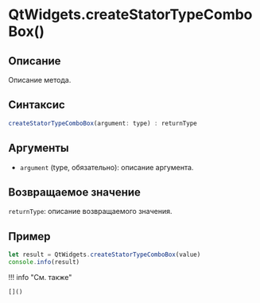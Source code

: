 # QtWidgets.createStatorTypeComboBox()

## Описание
Описание метода.

## Синтаксис
```javascript
createStatorTypeComboBox(argument: type) : returnType
```

## Аргументы
- `argument` (type, обязательно): описание аргумента.

## Возвращаемое значение
`returnType`: описание возвращаемого значения.

## Пример
```javascript linenums="1"
let result = QtWidgets.createStatorTypeComboBox(value)
console.info(result)
```

!!! info "См. также"

    []()


